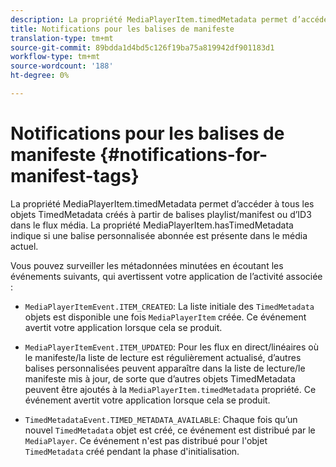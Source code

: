 ```yaml
---
description: La propriété MediaPlayerItem.timedMetadata permet d’accéder à tous les objets TimedMetadata créés à partir de balises playlist/manifest ou d’ID3 dans le flux média. La propriété MediaPlayerItem.hasTimedMetadata indique si une balise personnalisée abonnée est présente dans le média actuel.
title: Notifications pour les balises de manifeste
translation-type: tm+mt
source-git-commit: 89bdda1d4bd5c126f19ba75a819942df901183d1
workflow-type: tm+mt
source-wordcount: '188'
ht-degree: 0%

---
```



# Notifications pour les balises de manifeste {#notifications-for-manifest-tags}

La propriété MediaPlayerItem.timedMetadata permet d’accéder à tous les objets TimedMetadata créés à partir de balises playlist/manifest ou d’ID3 dans le flux média. La propriété MediaPlayerItem.hasTimedMetadata indique si une balise personnalisée abonnée est présente dans le média actuel.

Vous pouvez surveiller les métadonnées minutées en écoutant les événements suivants, qui avertissent votre application de l’activité associée :

* `MediaPlayerItemEvent.ITEM_CREATED`: La liste initiale des  `TimedMetadata` objets est disponible une fois  `MediaPlayerItem` créée. Ce événement avertit votre application lorsque cela se produit.

* `MediaPlayerItemEvent.ITEM_UPDATED`: Pour les flux en direct/linéaires où le manifeste/la liste de lecture est régulièrement actualisé, d’autres balises personnalisées peuvent apparaître dans la liste de lecture/le manifeste mis à jour, de sorte que d’autres objets TimedMetadata peuvent être ajoutés à la  `MediaPlayerItem.timedMetadata` propriété. Ce événement avertit votre application lorsque cela se produit.

* `TimedMetadataEvent.TIMED_METADATA_AVAILABLE`: Chaque fois qu’un nouvel  `TimedMetadata` objet est créé, ce événement est distribué par le  `MediaPlayer`. Ce événement n&#39;est pas distribué pour l&#39;objet `TimedMetadata` créé pendant la phase d&#39;initialisation.

